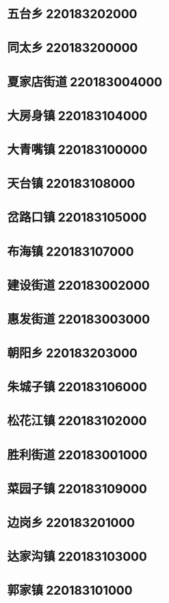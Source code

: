# 五台乡 220183202000
# 同太乡 220183200000
# 夏家店街道 220183004000
# 大房身镇 220183104000
# 大青嘴镇 220183100000
# 天台镇 220183108000
# 岔路口镇 220183105000
# 布海镇 220183107000
# 建设街道 220183002000
# 惠发街道 220183003000
# 朝阳乡 220183203000
# 朱城子镇 220183106000
# 松花江镇 220183102000
# 胜利街道 220183001000
# 菜园子镇 220183109000
# 边岗乡 220183201000
# 达家沟镇 220183103000
# 郭家镇 220183101000
